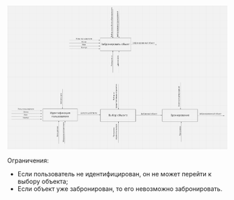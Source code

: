 ![](idef0.jpg)

Ограничения:
+ Если пользователь не идентифицирован, он не может перейти к выбору объекта;
+ Если объект уже забронирован, то его невозможно забронировать.
